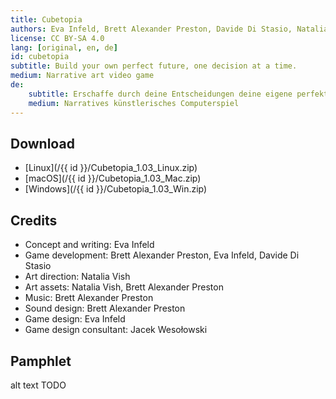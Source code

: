 ```yaml
---
title: Cubetopia
authors: Eva Infeld, Brett Alexander Preston, Davide Di Stasio, Natalia Vish, Jacek Wesołowski
license: CC BY-SA 4.0
lang: [original, en, de]
id: cubetopia
subtitle: Build your own perfect future, one decision at a time.
medium: Narrative art video game
de:
    subtitle: Erschaffe durch deine Entscheidungen deine eigene perfekte Zukunft.
    medium: Narratives künstlerisches Computerspiel
---
```


## Download

- [Linux](/{{ id }}/Cubetopia_1.03_Linux.zip)
- [macOS](/{{ id }}/Cubetopia_1.03_Mac.zip)
- [Windows](/{{ id }}/Cubetopia_1.03_Win.zip)

## Credits

- Concept and writing: Eva Infeld
- Game development: Brett Alexander Preston, Eva Infeld, Davide Di Stasio
- Art direction: Natalia Vish
- Art assets: Natalia Vish, Brett Alexander Preston
- Music: Brett Alexander Preston
- Sound design: Brett Alexander Preston
- Game design: Eva Infeld
- Game design consultant: Jacek Wesołowski

## Pamphlet

<object data="/{{ id }}/cubetopia references and metaphors.pdf" type="application/pdf" width="100%" height="800">alt text TODO</object>
